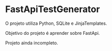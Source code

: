 # FastApiTestGenerator

O projeto utiliza Python, SQLite e JinjaTemplates.

Objetivo do projeto é aprender sobre FastApi.

Projeto ainda incompleto.
